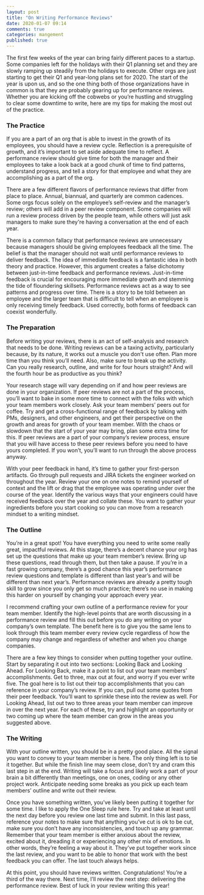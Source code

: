 ```yaml
---
layout: post
title: "On Writing Performance Reviews"
date: 2020-01-07 09:14
comments: true
categories: mangement
published: true
---
```

The first few weeks of the year can bring fairly different paces to a startup. Some companies left for the holidays with their Q1 planning set and they are slowly ramping up steadily from the holidays to execute. Other orgs are just starting to get their Q1 and year-long plans set for 2020. The start of the year is upon us, and so the one thing both of those organizations have in common is that they are probably gearing up for performance reviews. Whether you are kicking off the cobwebs or you’re hustling and struggling to clear some downtime to write, here are my tips for making the most out of the practice.

<!-- more -->

### The Practice
If you are a part of an org that is able to invest in the growth of its employees, you should have a review cycle. Reflection is a prerequisite of growth, and it’s important to set aside adequate time to reflect. A performance review should give time for both the manager and their employees to take a look back at a good chunk of time to find patterns, understand progress, and tell a story for that employee and what they are accomplishing as a part of the org.

There are a few different flavors of performance reviews that differ from place to place. Annual, biannual, and quarterly are common cadences. Some orgs focus solely on the employee’s self-review and the manager’s review; others will add in a peer review component. Some companies will run a review process driven by the people team, while others will just ask managers to make sure they're having a conversation at the end of each year.

There is a common fallacy that performance reviews are unnecessary because managers should be giving employees feedback all the time. The belief is that the manager should not wait until performance reviews to deliver feedback. The idea of immediate feedback is a fantastic idea in both theory and practice. However, this argument creates a false dichotomy between just-in-time feedback and performance reviews. Just-in-time feedback is crucial for encouraging more immediate growth and stemming the tide of floundering skillsets. Performance reviews act as a way to see patterns and progress over time. There is a story to be told between an employee and the larger team that is difficult to tell when an employee is only receiving timely feedback. Used correctly, both forms of feedback can coexist wonderfully.

### The Preparation
Before writing your reviews, there is an act of self-analysis and research that needs to be done. Writing reviews can be a taxing activity, particularly because, by its nature, it works out a muscle you don't use often. Plan more time than you think you’ll need. Also, make sure to break up the activity. Can you really research, outline, and write for four hours straight? And will the fourth hour be as productive as you think?

Your research stage will vary depending on if and how peer reviews are done in your organization. If peer reviews are not a part of the process, you’ll want to bake in some more time to connect with the folks with which your team members work closely. Ask your team members’ peers out for coffee. Try and get a cross-functional range of feedback by talking with PMs, designers, and other engineers, and get their perspective on the growth and areas for growth of your team member. With the chaos or slowdown that the start of your year may bring, plan some extra time for this. If peer reviews are a part of your company’s review process, ensure that you will have access to these peer reviews before you need to have yours completed. If you won’t, you’ll want to run through the above process anyway.

With your peer feedback in hand, it’s time to gather your first-person artifacts. Go through pull requests and JIRA tickets the engineer worked on throughout the year. Review your one on one notes to remind yourself of context and the lift or drag that the employee was operating under over the course of the year. Identify the various ways that your engineers could have received feedback over the year and collate these. You want to gather your ingredients before you start cooking so you can move from a research mindset to a writing mindset.

### The Outline
You’re in a great spot! You have everything you need to write some really great, impactful reviews. At this stage, there’s a decent chance your org has set up the questions that make up your team member’s review. Bring up these questions, read through them, but then take a pause. If you’re in a fast growing company, there’s a good chance this year’s performance review questions and template is different than last year’s and will be different than next year’s. Performance reviews are already a pretty tough skill to grow since you only get so much practice; there’s no use in making this harder on yourself by changing your approach every year.

I recommend crafting your own outline of a performance review for your team member. Identify the high-level points that are worth discussing in a performance review and fill this out before you do any writing on your company’s own template. The benefit here is to give you the same lens to look through this team member every review cycle regardless of how the company may change and regardless of whether and when you change companies.

There are a few key things to consider when putting together your outline. Start by separating it out into two sections: Looking Back and Looking Ahead. For Looking Back, make it a point to list out your team members’ accomplishments. Get to three, max out at four, and worry if you ever write five. The goal here is to list out their top accomplishments that you can reference in your company’s review. If you can, pull out some quotes from their peer feedback. You’ll want to sprinkle these into the review as well. For Looking Ahead, list out two to three areas your team member can improve in over the next year. For each of these, try and highlight an opportunity or two coming up where the team member can grow in the areas you suggested above.

### The Writing
With your outline written, you should be in a pretty good place. All the signal you want to convey to your team member is here. The only thing left is to tie it together. But while the finish line may seem close, don’t try and cram this last step in at the end. Writing will take a focus and likely work a part of your brain a bit differently than meetings, one on ones, coding or any other project work. Anticipate needing some breaks as you pick up each team members’ outline and write out their review.

Once you have something written, you’ve likely been putting it together for some time. I like to apply the One Sleep rule here. Try and take at least until the next day before you review one last time and submit. In this last pass, reference your notes to make sure that anything you’ve cut is ok to be cut, make sure you don’t have any inconsistencies, and touch up any grammar. Remember that your team member is either anxious about the review, excited about it, dreading it or experiencing any other mix of emotions. In other words, they’re feeling a way about it. They’ve put together work since the last review, and you want to be able to honor that work with the best feedback you can offer. The last touch always helps.

At this point, you should have reviews written. Congratulations! You’re a third of the way there. Next time, I’ll review the next step: delivering the performance review. Best of luck in your review writing this year!
